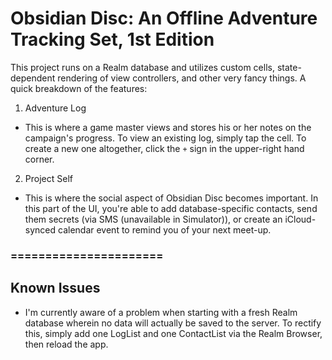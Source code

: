 # Obsidian Disc: An Offline Adventure Tracking Set, 1st Edition
This project runs on a Realm database and utilizes custom cells, state-dependent rendering of view controllers, and other very fancy things. A quick breakdown of the features: 
1. Adventure Log
  * This is where a game master views and stores his or her notes on the campaign's progress.  To view an existing log, simply tap the cell. To create a new one altogether, click the `+` sign in the upper-right hand corner.
2. Project Self
  * This is where the social aspect of Obsidian Disc becomes important. In this part of the UI, you're able to add database-specific contacts, send them secrets (via SMS (unavailable in Simulator)), or create an iCloud-synced calendar event to remind you of your next meet-up.
### ======================
## Known Issues
* I'm currently aware of a problem when starting with a fresh Realm database wherein no data will actually be saved to the server. To rectify this, simply add one LogList and one ContactList via the Realm Browser, then reload the app. 
